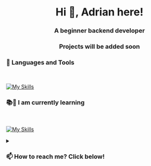 <h1 align="center">Hi 👋, Adrian here!</h1>
<h3 align="center">A beginner backend developer</h3>
<h3 align="center">Projects will be added soon</h3>
<p align="left">
</p>

### 🧰 Languages and Tools</h3>
</br>

[![My Skills](https://skillicons.dev/icons?i=html,css,ps,pr,figma,vscode)](https://skillicons.dev)


### 📚👀 I am currently learning</h3>
</br>

[![My Skills](https://skillicons.dev/icons?i=js,py,ae,bots,wordpress)](https://skillicons.dev)



<details>
  <summary><h3 align="left">📫 How to reach me? Click below! </h3></summary>
<div align="left"> 
  <a href="https://www.linkedin.com/in/adrian-adamczyk-ln/" target="_blank">
    <img src="https://img.shields.io/badge/LinkedIn-0077B5?style=for-the-badge&logo=linkedin&logoColor=white" target="_blank" />
  </a>
<!---  
  ## Add when ready!!
  <a href="....." target="_blank">
     <img src="https://img.shields.io/badge/Portfolio-FF5722?style=for-the-badge&logo=todoist&logoColor=white" target="_blank" />
  </a>
--->
</div>
